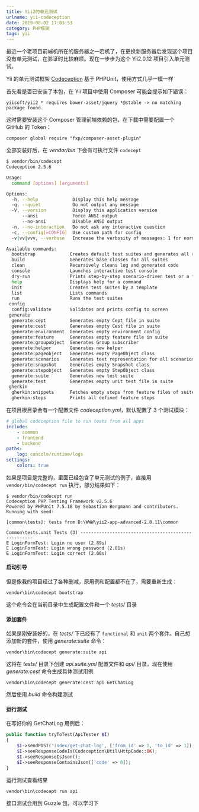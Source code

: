 ```yaml
---
title: Yii2的单元测试
urlname: yii-codeception
date: 2019-08-02 17:03:53
category: PHP框架
tags: yii
---
```


最近一个老项目前端机所在的服务器之一宕机了，在更换新服务器后发现这个项目没有单元测试，在验证时比较麻烦。现在一步步为这个 Yii2.0.12 项目引入单元测试。

<!-- more -->

Yii 的单元测试框架 [Codeception](https://codeception.com/for/yii) 基于 PHPUnit，使用方式几乎一模一样

首先看是否已安装了本包，在 Yii 项目中使用 Composer 可能会提示如下错误：

```
yiisoft/yii2 * requires bower-asset/jquery *@stable -> no matching package found.
```

这时需要安装这个 Composer 管理前端依赖的包，在下载中需要配置一个 GitHub 的 Token：

```
composer global require "fxp/composer-asset-plugin"
```

全部安装好后，在 *vendor/bin* 下会有可执行文件 `codecept`

```bash
$ vendor/bin/codecept
Codeception 2.5.6

Usage:
  command [options] [arguments]

Options:
  -h, --help             Display this help message
  -q, --quiet            Do not output any message
  -V, --version          Display this application version
      --ansi             Force ANSI output
      --no-ansi          Disable ANSI output
  -n, --no-interaction   Do not ask any interactive question
  -c, --config[=CONFIG]  Use custom path for config
  -v|vv|vvv, --verbose   Increase the verbosity of messages: 1 for normal output, 2 for more verbose output and 3 for debug

Available commands:
  bootstrap             Creates default test suites and generates all required files
  build                 Generates base classes for all suites
  clean                 Recursively cleans log and generated code
  console               Launches interactive test console
  dry-run               Prints step-by-step scenario-driven test or a feature
  help                  Displays help for a command
  init                  Creates test suites by a template
  list                  Lists commands
  run                   Runs the test suites
 config
  config:validate       Validates and prints config to screen
 generate
  generate:cept         Generates empty Cept file in suite
  generate:cest         Generates empty Cest file in suite
  generate:environment  Generates empty environment config
  generate:feature      Generates empty feature file in suite
  generate:groupobject  Generates Group subscriber
  generate:helper       Generates new helper
  generate:pageobject   Generates empty PageObject class
  generate:scenarios    Generates text representation for all scenarios
  generate:snapshot     Generates empty Snapshot class
  generate:stepobject   Generates empty StepObject class
  generate:suite        Generates new test suite
  generate:test         Generates empty unit test file in suite
 gherkin
  gherkin:snippets      Fetches empty steps from feature files of suite and prints code snippets for them
  gherkin:steps         Prints all defined feature steps
```

在项目根目录会有一个配置文件 *codeception.yml*，默认配置了 3 个测试模块：

```yml
# global codeception file to run tests from all apps
include:
    - common
    - frontend
    - backend
paths:
    log: console/runtime/logs
settings:
    colors: true
```

如果是项目是完整的，里面已经包含了单元测试的例子，直接用 `vendor/bin/codecept run` 执行，部分结果如下：

```
$ vendor/bin/codecept run
Codeception PHP Testing Framework v2.5.6
Powered by PHPUnit 7.5.18 by Sebastian Bergmann and contributors.
Running with seed:

[common\tests]: tests from D:\WWW\yii2-app-advanced-2.0.11\common

Common\tests.unit Tests (3) ----------------------------------------------------
E LoginFormTest: Login no user (2.89s)
E LoginFormTest: Login wrong password (2.01s)
E LoginFormTest: Login correct (2.00s)
```

#### 启动引导

但是像我的项目经过了各种删减，原用例和配置都不在了，需要重新生成：

```
vendor\bin\codecept bootstrap
```

这个命令会在当前目录中生成配置文件和一个 *tests/* 目录

#### 添加套件

如果是刚安装好的，在 *tests/* 下已经有了 `functional` 和 `unit` 两个套件。自己想添加新的套件，使用 *generate:suite* 命令：

```
vendor\bin\codecept generate:suite api
```

这将在 *tests/* 目录下创建 *api.suite.yml* 配置文件和 *api/* 目录，现在使用 *generate:cest* 命令生成具体测试用例

```
vendor\bin\codecept generate:cest api GetChatLog
```

然后使用 *build* 命令构建测试

#### 运行测试

在写好你的 GetChatLog 用例后：

```php
public function tryToTest(ApiTester $I)
{
    $I->sendPOST('index/get-chat-log', ['from_id' => 1, 'to_id' => 1]);
    $I->seeResponseCodeIs(Codeception\Util\HttpCode::OK);
    $I->seeResponseIsJson();
    $I->seeResponseContainsJson(['code' => 0]);
}
```

运行测试查看结果

```
vendor\bin\codecept run api
```

接口测试会用到 Guzzle 包，可以学习下
